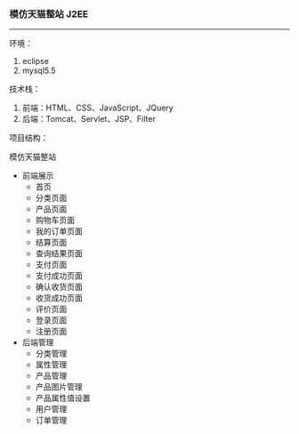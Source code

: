 ### 模仿天猫整站 J2EE
---
环境：
1. eclipse
2. mysql5.5

技术栈：
1. 前端：HTML、CSS、JavaScript、JQuery
2. 后端：Tomcat、Servlet、JSP、Filter

项目结构：

模仿天猫整站
- 前端展示
    - 首页
    - 分类页面
    - 产品页面
    - 购物车页面
    - 我的订单页面
    - 结算页面
    - 查询结果页面
    - 支付页面
    - 支付成功页面
    - 确认收货页面
    - 收货成功页面
    - 评价页面
    - 登录页面
    - 注册页面
- 后端管理
    - 分类管理
    - 属性管理
    - 产品管理
    - 产品图片管理
    - 产品属性值设置
    - 用户管理
    - 订单管理